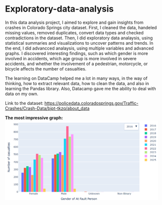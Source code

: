 <h1>Exploratory-data-analysis</h1>

<p>In this data analysis project, I aimed to explore and gain insights from crashes in Colorado Springs city dataset. First, I cleaned the data, handeled missing values, removed duplicates, convert data types and checked contradictions in the dataset.
Then, I did exploratory data analaysis, using statistical summaries and visualizations to uncover patterns and trends. In the end, I did advancced analaysis, using multiple variables and advanced graphs. I discovered interesting findings, such as which gender is more involved in accidents, which age group is more involved in severe accidents, and whether the involvement of a pedestrian, motorcycle, or bicycle affects the number of casualties.</p>

<p>The learning on DataCamp helped me a lot in many ways, in the way of thinking, how to extract relevant data, how to clean the data, and also in learning the Pandas library. Also, Datacamp gave me the ability to deal with data on my own.</p>

Link to the dataset: <href>https://policedata.coloradosprings.gov/Traffic-Crashes/Crash-Data/bjpt-tkzq/about_data</href>

<b>The most impressive graph:</b>
![Graph](ImpressiveGraph.PNG)
